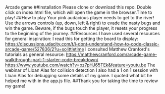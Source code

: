  Arcade game
 ##Installation
 Please clone or download this repo. Double click on index.html file, which will open the game in the browser.Time to play!
 ##How to play
 Your pink audacious player needs to get to the river! Use the arrows controls (up, down, left & right) to evade the nasty bugs and win the game. Beware, if the bugs touch the player, it resets your progress to the beginning of the journey.
 ##Resources
 I have used several resources for general inspiration:
 I read this for getting the board to display: https://discussions.udacity.com/t/i-dont-understand-how-to-code-classic-arcade-game/527836/2?u=solittletime
 I consulted Matthew Cranford's tutorials as general resource: https://matthewcranford.com/arcade-game-walkthrough-part-1-starter-code-breakdown/
 https://www.youtube.com/watch?v=oz7pHJ65TEk&feature=youtu.be The webinar of Lloan Alas for collision detection
 I also had a 1 on 1 session with Lloan Alas for debugging some details of my game. I quoted what bit he helped me with in the app.js file.
 ##Thank you for taking the time to review my game!
